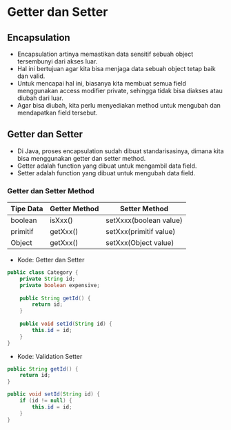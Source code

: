 # Getter dan Setter

## Encapsulation
- Encapsulation artinya memastikan data sensitif sebuah object tersembunyi dari akses luar.
- Hal ini bertujuan agar kita bisa menjaga data sebuah object tetap baik dan valid.
- Untuk mencapai hal ini, biasanya kita membuat semua field menggunakan access modifier private, sehingga tidak bisa diakses atau diubah dari luar.
- Agar bisa diubah, kita perlu menyediakan method untuk mengubah dan mendapatkan field tersebut.

## Getter dan Setter
- Di Java, proses encapsulation sudah dibuat standarisasinya, dimana kita bisa menggunakan getter dan setter method.
- Getter adalah function yang dibuat untuk mengambil data field.
- Setter adalah function yang dibuat untuk mengubah data field.

### Getter dan Setter Method
| Tipe Data | Getter Method | Setter Method          |
| --------- | ------------- |------------------------|
| boolean   | isXxx()       | setXxxx(boolean value) | 
| primitif  | getXxx()      | setXxx(primitif value) |
| Object    | getXxx()      | setXxx(Object value)   |

- Kode: Getter dan Setter
```java
public class Category {
    private String id;
    private boolean expensive;
    
    public String getId() {
        return id;
    }
    
    public void setId(String id) {
        this.id = id;
    }
}
```
- Kode: Validation Setter
```java
public String getId() {
    return id;
}

public void setId(String id) {
    if (id != null) {
        this.id = id;
    }
}
```